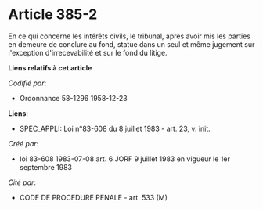 # Article 385-2

En ce qui concerne les intérêts civils, le tribunal, après avoir mis les parties en demeure de conclure au fond, statue dans
un seul et même jugement sur l'exception d'irrecevabilité et sur le fond du litige.

**Liens relatifs à cet article**

_Codifié par_:

  - Ordonnance 58-1296 1958-12-23

**Liens**:

  - SPEC_APPLI: Loi n°83-608 du 8 juillet 1983 - art. 23, v. init.

_Créé par_:

  - loi 83-608 1983-07-08 art. 6 JORF 9 juillet 1983 en vigueur le 1er septembre 1983

_Cité par_:

  - CODE DE PROCEDURE PENALE - art. 533 (M)
